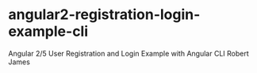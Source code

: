 # angular2-registration-login-example-cli

Angular 2/5 User Registration and Login Example with Angular CLI
Robert James